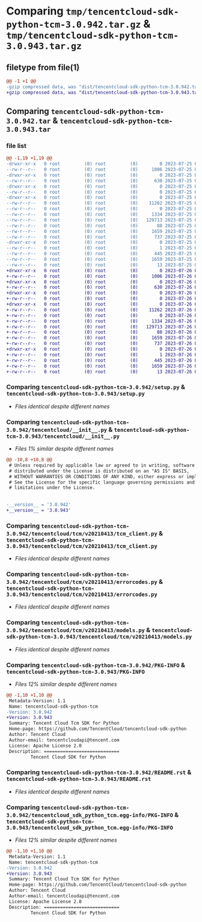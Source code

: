 # Comparing `tmp/tencentcloud-sdk-python-tcm-3.0.942.tar.gz` & `tmp/tencentcloud-sdk-python-tcm-3.0.943.tar.gz`

## filetype from file(1)

```diff
@@ -1 +1 @@
-gzip compressed data, was "dist/tencentcloud-sdk-python-tcm-3.0.942.tar", last modified: Tue Jul 25 04:26:25 2023, max compression
+gzip compressed data, was "dist/tencentcloud-sdk-python-tcm-3.0.943.tar", last modified: Wed Jul 26 00:45:15 2023, max compression
```

## Comparing `tencentcloud-sdk-python-tcm-3.0.942.tar` & `tencentcloud-sdk-python-tcm-3.0.943.tar`

### file list

```diff
@@ -1,19 +1,19 @@
-drwxr-xr-x   0 root         (0) root         (0)        0 2023-07-25 04:26:25.000000 tencentcloud-sdk-python-tcm-3.0.942/
--rw-r--r--   0 root         (0) root         (0)     1006 2023-07-25 04:26:25.000000 tencentcloud-sdk-python-tcm-3.0.942/setup.py
-drwxr-xr-x   0 root         (0) root         (0)        0 2023-07-25 04:26:25.000000 tencentcloud-sdk-python-tcm-3.0.942/tencentcloud/
--rw-r--r--   0 root         (0) root         (0)      630 2023-07-25 04:26:25.000000 tencentcloud-sdk-python-tcm-3.0.942/tencentcloud/__init__.py
-drwxr-xr-x   0 root         (0) root         (0)        0 2023-07-25 04:26:25.000000 tencentcloud-sdk-python-tcm-3.0.942/tencentcloud/tcm/
--rw-r--r--   0 root         (0) root         (0)        0 2023-07-25 04:26:25.000000 tencentcloud-sdk-python-tcm-3.0.942/tencentcloud/tcm/__init__.py
-drwxr-xr-x   0 root         (0) root         (0)        0 2023-07-25 04:26:25.000000 tencentcloud-sdk-python-tcm-3.0.942/tencentcloud/tcm/v20210413/
--rw-r--r--   0 root         (0) root         (0)    11262 2023-07-25 04:26:25.000000 tencentcloud-sdk-python-tcm-3.0.942/tencentcloud/tcm/v20210413/tcm_client.py
--rw-r--r--   0 root         (0) root         (0)        0 2023-07-25 04:26:25.000000 tencentcloud-sdk-python-tcm-3.0.942/tencentcloud/tcm/v20210413/__init__.py
--rw-r--r--   0 root         (0) root         (0)     1334 2023-07-25 04:26:25.000000 tencentcloud-sdk-python-tcm-3.0.942/tencentcloud/tcm/v20210413/errorcodes.py
--rw-r--r--   0 root         (0) root         (0)   129713 2023-07-25 04:26:25.000000 tencentcloud-sdk-python-tcm-3.0.942/tencentcloud/tcm/v20210413/models.py
--rw-r--r--   0 root         (0) root         (0)       88 2023-07-25 04:26:25.000000 tencentcloud-sdk-python-tcm-3.0.942/setup.cfg
--rw-r--r--   0 root         (0) root         (0)     1659 2023-07-25 04:26:25.000000 tencentcloud-sdk-python-tcm-3.0.942/PKG-INFO
--rw-r--r--   0 root         (0) root         (0)      737 2023-07-25 04:26:25.000000 tencentcloud-sdk-python-tcm-3.0.942/README.rst
-drwxr-xr-x   0 root         (0) root         (0)        0 2023-07-25 04:26:25.000000 tencentcloud-sdk-python-tcm-3.0.942/tencentcloud_sdk_python_tcm.egg-info/
--rw-r--r--   0 root         (0) root         (0)        1 2023-07-25 04:26:25.000000 tencentcloud-sdk-python-tcm-3.0.942/tencentcloud_sdk_python_tcm.egg-info/dependency_links.txt
--rw-r--r--   0 root         (0) root         (0)      445 2023-07-25 04:26:25.000000 tencentcloud-sdk-python-tcm-3.0.942/tencentcloud_sdk_python_tcm.egg-info/SOURCES.txt
--rw-r--r--   0 root         (0) root         (0)     1659 2023-07-25 04:26:25.000000 tencentcloud-sdk-python-tcm-3.0.942/tencentcloud_sdk_python_tcm.egg-info/PKG-INFO
--rw-r--r--   0 root         (0) root         (0)       13 2023-07-25 04:26:25.000000 tencentcloud-sdk-python-tcm-3.0.942/tencentcloud_sdk_python_tcm.egg-info/top_level.txt
+drwxr-xr-x   0 root         (0) root         (0)        0 2023-07-26 00:45:15.000000 tencentcloud-sdk-python-tcm-3.0.943/
+-rw-r--r--   0 root         (0) root         (0)     1006 2023-07-26 00:45:15.000000 tencentcloud-sdk-python-tcm-3.0.943/setup.py
+drwxr-xr-x   0 root         (0) root         (0)        0 2023-07-26 00:45:15.000000 tencentcloud-sdk-python-tcm-3.0.943/tencentcloud/
+-rw-r--r--   0 root         (0) root         (0)      630 2023-07-26 00:45:15.000000 tencentcloud-sdk-python-tcm-3.0.943/tencentcloud/__init__.py
+drwxr-xr-x   0 root         (0) root         (0)        0 2023-07-26 00:45:15.000000 tencentcloud-sdk-python-tcm-3.0.943/tencentcloud/tcm/
+-rw-r--r--   0 root         (0) root         (0)        0 2023-07-26 00:45:15.000000 tencentcloud-sdk-python-tcm-3.0.943/tencentcloud/tcm/__init__.py
+drwxr-xr-x   0 root         (0) root         (0)        0 2023-07-26 00:45:15.000000 tencentcloud-sdk-python-tcm-3.0.943/tencentcloud/tcm/v20210413/
+-rw-r--r--   0 root         (0) root         (0)    11262 2023-07-26 00:45:15.000000 tencentcloud-sdk-python-tcm-3.0.943/tencentcloud/tcm/v20210413/tcm_client.py
+-rw-r--r--   0 root         (0) root         (0)        0 2023-07-26 00:45:15.000000 tencentcloud-sdk-python-tcm-3.0.943/tencentcloud/tcm/v20210413/__init__.py
+-rw-r--r--   0 root         (0) root         (0)     1334 2023-07-26 00:45:15.000000 tencentcloud-sdk-python-tcm-3.0.943/tencentcloud/tcm/v20210413/errorcodes.py
+-rw-r--r--   0 root         (0) root         (0)   129713 2023-07-26 00:45:15.000000 tencentcloud-sdk-python-tcm-3.0.943/tencentcloud/tcm/v20210413/models.py
+-rw-r--r--   0 root         (0) root         (0)       88 2023-07-26 00:45:15.000000 tencentcloud-sdk-python-tcm-3.0.943/setup.cfg
+-rw-r--r--   0 root         (0) root         (0)     1659 2023-07-26 00:45:15.000000 tencentcloud-sdk-python-tcm-3.0.943/PKG-INFO
+-rw-r--r--   0 root         (0) root         (0)      737 2023-07-26 00:45:15.000000 tencentcloud-sdk-python-tcm-3.0.943/README.rst
+drwxr-xr-x   0 root         (0) root         (0)        0 2023-07-26 00:45:15.000000 tencentcloud-sdk-python-tcm-3.0.943/tencentcloud_sdk_python_tcm.egg-info/
+-rw-r--r--   0 root         (0) root         (0)        1 2023-07-26 00:45:15.000000 tencentcloud-sdk-python-tcm-3.0.943/tencentcloud_sdk_python_tcm.egg-info/dependency_links.txt
+-rw-r--r--   0 root         (0) root         (0)      445 2023-07-26 00:45:15.000000 tencentcloud-sdk-python-tcm-3.0.943/tencentcloud_sdk_python_tcm.egg-info/SOURCES.txt
+-rw-r--r--   0 root         (0) root         (0)     1659 2023-07-26 00:45:15.000000 tencentcloud-sdk-python-tcm-3.0.943/tencentcloud_sdk_python_tcm.egg-info/PKG-INFO
+-rw-r--r--   0 root         (0) root         (0)       13 2023-07-26 00:45:15.000000 tencentcloud-sdk-python-tcm-3.0.943/tencentcloud_sdk_python_tcm.egg-info/top_level.txt
```

### Comparing `tencentcloud-sdk-python-tcm-3.0.942/setup.py` & `tencentcloud-sdk-python-tcm-3.0.943/setup.py`

 * *Files identical despite different names*

### Comparing `tencentcloud-sdk-python-tcm-3.0.942/tencentcloud/__init__.py` & `tencentcloud-sdk-python-tcm-3.0.943/tencentcloud/__init__.py`

 * *Files 1% similar despite different names*

```diff
@@ -10,8 +10,8 @@
 # Unless required by applicable law or agreed to in writing, software
 # distributed under the License is distributed on an "AS IS" BASIS,
 # WITHOUT WARRANTIES OR CONDITIONS OF ANY KIND, either express or implied.
 # See the License for the specific language governing permissions and
 # limitations under the License.
 
 
-__version__ = '3.0.942'
+__version__ = '3.0.943'
```

### Comparing `tencentcloud-sdk-python-tcm-3.0.942/tencentcloud/tcm/v20210413/tcm_client.py` & `tencentcloud-sdk-python-tcm-3.0.943/tencentcloud/tcm/v20210413/tcm_client.py`

 * *Files identical despite different names*

### Comparing `tencentcloud-sdk-python-tcm-3.0.942/tencentcloud/tcm/v20210413/errorcodes.py` & `tencentcloud-sdk-python-tcm-3.0.943/tencentcloud/tcm/v20210413/errorcodes.py`

 * *Files identical despite different names*

### Comparing `tencentcloud-sdk-python-tcm-3.0.942/tencentcloud/tcm/v20210413/models.py` & `tencentcloud-sdk-python-tcm-3.0.943/tencentcloud/tcm/v20210413/models.py`

 * *Files identical despite different names*

### Comparing `tencentcloud-sdk-python-tcm-3.0.942/PKG-INFO` & `tencentcloud-sdk-python-tcm-3.0.943/PKG-INFO`

 * *Files 12% similar despite different names*

```diff
@@ -1,10 +1,10 @@
 Metadata-Version: 1.1
 Name: tencentcloud-sdk-python-tcm
-Version: 3.0.942
+Version: 3.0.943
 Summary: Tencent Cloud Tcm SDK for Python
 Home-page: https://github.com/TencentCloud/tencentcloud-sdk-python
 Author: Tencent Cloud
 Author-email: tencentcloudapi@tencent.com
 License: Apache License 2.0
 Description: ============================
         Tencent Cloud SDK for Python
```

### Comparing `tencentcloud-sdk-python-tcm-3.0.942/README.rst` & `tencentcloud-sdk-python-tcm-3.0.943/README.rst`

 * *Files identical despite different names*

### Comparing `tencentcloud-sdk-python-tcm-3.0.942/tencentcloud_sdk_python_tcm.egg-info/PKG-INFO` & `tencentcloud-sdk-python-tcm-3.0.943/tencentcloud_sdk_python_tcm.egg-info/PKG-INFO`

 * *Files 12% similar despite different names*

```diff
@@ -1,10 +1,10 @@
 Metadata-Version: 1.1
 Name: tencentcloud-sdk-python-tcm
-Version: 3.0.942
+Version: 3.0.943
 Summary: Tencent Cloud Tcm SDK for Python
 Home-page: https://github.com/TencentCloud/tencentcloud-sdk-python
 Author: Tencent Cloud
 Author-email: tencentcloudapi@tencent.com
 License: Apache License 2.0
 Description: ============================
         Tencent Cloud SDK for Python
```

